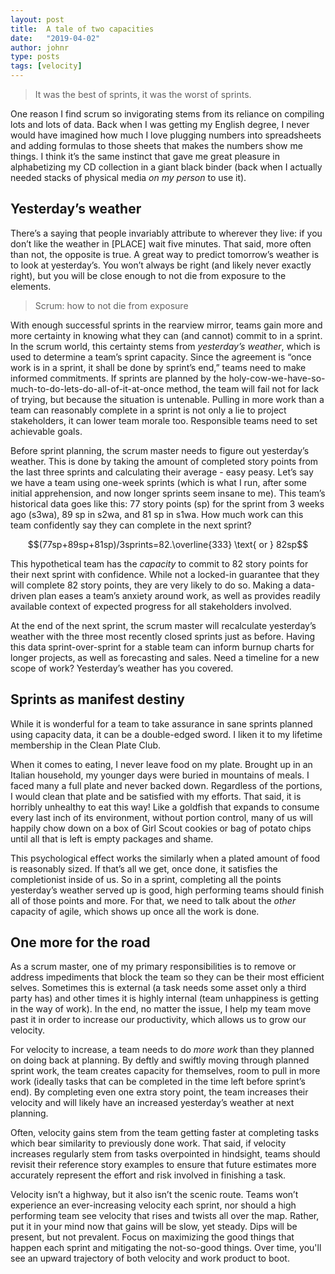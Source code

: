 ```yaml
---
layout: post
title:  A tale of two capacities
date:   "2019-04-02"
author: johnr
type: posts
tags: [velocity]
---
```


<script type="text/javascript" src="https://cdnjs.cloudflare.com/ajax/libs/mathjax/2.7.1/MathJax.js?config=TeX-AMS-MML_HTMLorMML">
</script>

> It was the best of sprints, it was the worst of sprints.

One reason I find scrum so invigorating stems from its reliance on compiling lots and lots of data. Back when I was getting my English degree, I never would have imagined how much I love plugging numbers into spreadsheets and adding formulas to those sheets that makes the numbers show me things. I think it’s the same instinct that gave me great pleasure in alphabetizing my CD collection in a giant black binder (back when I actually needed stacks of physical media *on my person* to use it).

## Yesterday’s weather
There’s a saying that people invariably attribute to wherever they live: if you don’t like the weather in [PLACE] wait five minutes. That said, more often than not, the opposite is true. A great way to predict tomorrow’s weather is to look at yesterday’s. You won’t always be right (and likely never exactly right), but you will be close enough to not die from exposure to the elements.

> Scrum: how to not die from exposure

With enough successful sprints in the rearview mirror, teams gain more and more certainty in knowing what they can (and cannot) commit to in a sprint. In the scrum world, this certainty stems from *yesterday’s weather*, which is used to determine a team’s sprint capacity. Since the agreement is “once work is in a sprint, it shall be done by sprint’s end,” teams need to make informed commitments. If sprints are planned by the holy-cow-we-have-so-much-to-do-lets-do-all-of-it-at-once method, the team will fail not for lack of trying, but because the situation is untenable. Pulling in more work than a team can reasonably complete in a sprint is not only a lie to project stakeholders, it can lower team morale too. Responsible teams need to set achievable goals.

Before sprint planning, the scrum master needs to figure out yesterday’s weather. This is done by taking the amount of completed story points from the last three sprints and calculating their average - easy peasy. Let’s say we have a team using one-week sprints (which is what I run, after some initial apprehension, and now longer sprints seem insane to me). This team’s historical data goes like this: 77 story points (sp) for the sprint from 3 weeks ago (s3wa), 89 sp in s2wa, and 81 sp in s1wa. How much work can this team confidently say they can complete in the next sprint?

$$(77sp+89sp+81sp)/3sprints=82.\overline{333} \text{ or } 82sp$$

This hypothetical team has the *capacity* to commit to 82 story points for their next sprint with confidence. While not a locked-in guarantee that they will complete 82 story points, they are very likely to do so. Making a data-driven plan eases a team’s anxiety around work, as well as provides readily available context of expected progress for all stakeholders involved.

At the end of the next sprint, the scrum master will recalculate yesterday’s weather with the three most recently closed sprints just as before. Having this data sprint-over-sprint for a stable team can inform burnup charts for longer projects, as well as forecasting and sales. Need a timeline for a new scope of work? Yesterday’s weather has you covered.

## Sprints as manifest destiny
While it is wonderful for a team to take assurance in sane sprints planned using capacity data, it can be a double-edged sword. I liken it to my lifetime membership in the Clean Plate Club.

When it comes to eating, I never leave food on my plate. Brought up in an Italian household, my younger days were buried in mountains of meals. I faced many a full plate and never backed down. Regardless of the portions, I would clean that plate and be satisfied with my efforts. That said, it is horribly unhealthy to eat this way! Like a goldfish that expands to consume every last inch of its environment, without portion control, many of us will happily chow down on a box of Girl Scout cookies or bag of potato chips until all that is left is empty packages and shame.

This psychological effect works the similarly when a plated amount of food is reasonably sized. If that’s all we get, once done, it satisfies the completionist inside of us. So in a sprint, completing all the points yesterday’s weather served up is good, high performing teams should finish all of those points and more. For that, we need to talk about the *other* capacity of agile, which shows up once all the work is done.

## One more for the road
As a scrum master, one of my primary responsibilities is to remove or address impediments that block the team so they can be their most efficient selves. Sometimes this is external (a task needs some asset only a third party has) and other times it is highly internal (team unhappiness is getting in the way of work). In the end, no matter the issue, I help my team move past it in order to increase our productivity, which allows us to grow our velocity.

For velocity to increase, a team needs to do *more work* than they planned on doing back at planning. By deftly and swiftly moving through planned sprint work, the team creates capacity for themselves, room to pull in more work (ideally tasks that can be completed in the time left before sprint’s end). By completing even one extra story point, the team increases their velocity and will likely have an increased yesterday’s weather at next planning.

Often, velocity gains stem from the team getting faster at completing tasks which bear similarity to previously done work. That said, if velocity increases regularly stem from tasks overpointed in hindsight, teams should revisit their reference story examples to ensure that future estimates more accurately represent the effort and risk involved in finishing a task.

Velocity isn’t a highway, but it also isn’t the scenic route. Teams won’t experience an ever-increasing velocity each sprint, nor should a high performing team see velocity that rises and twists all over the map. Rather, put it in your mind now that gains will be slow, yet steady. Dips will be present, but not prevalent. Focus on maximizing the good things that happen each sprint and mitigating the not-so-good things. Over time, you'll see an upward trajectory of both velocity and work product to boot.
